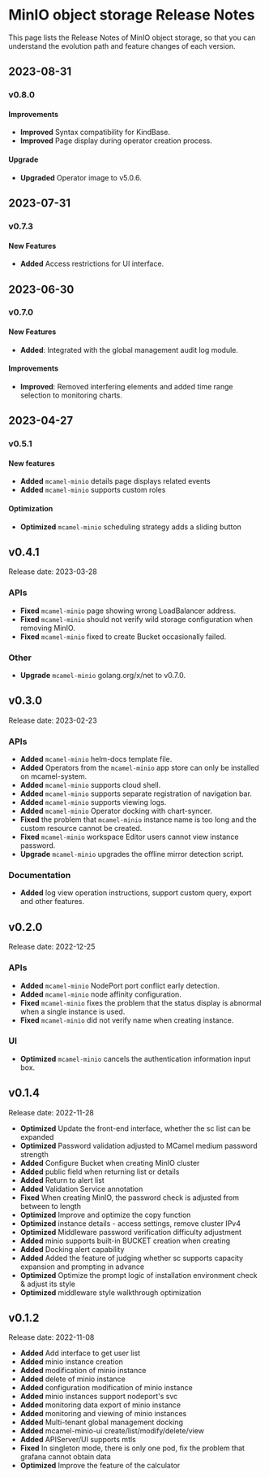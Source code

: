 # MinIO object storage Release Notes

This page lists the Release Notes of MinIO object storage, so that you can understand the evolution path and feature changes of each version.

## 2023-08-31

### v0.8.0

#### Improvements

- **Improved** Syntax compatibility for KindBase.
- **Improved** Page display during operator creation process.

#### Upgrade

- **Upgraded** Operator image to v5.0.6.

## 2023-07-31

### v0.7.3

#### New Features

- **Added** Access restrictions for UI interface.

## 2023-06-30

### v0.7.0

#### New Features

- **Added**: Integrated with the global management audit log module.

#### Improvements

- **Improved**: Removed interfering elements and added time range selection to monitoring charts.

## 2023-04-27

### v0.5.1

#### New features

- **Added** `mcamel-minio` details page displays related events
- **Added** `mcamel-minio` supports custom roles

#### Optimization

- **Optimized** `mcamel-minio` scheduling strategy adds a sliding button

## v0.4.1

Release date: 2023-03-28

### APIs

- **Fixed** `mcamel-minio` page showing wrong LoadBalancer address.
- **Fixed** `mcamel-minio` should not verify wild storage configuration when removing MinIO.
- **Fixed** `mcamel-minio` fixed to create Bucket occasionally failed.

### Other

- **Upgrade** `mcamel-minio` golang.org/x/net to v0.7.0.

## v0.3.0

Release date: 2023-02-23

### APIs

- **Added** `mcamel-minio` helm-docs template file.
- **Added** Operators from the `mcamel-minio` app store can only be installed on mcamel-system.
- **Added** `mcamel-minio` supports cloud shell.
- **Added** `mcamel-minio` supports separate registration of navigation bar.
- **Added** `mcamel-minio` supports viewing logs.
- **Added** `mcamel-minio` Operator docking with chart-syncer.
- **Fixed** the problem that `mcamel-minio` instance name is too long and the custom resource cannot be created.
- **Fixed** `mcamel-minio` workspace Editor users cannot view instance password.
- **Upgrade** `mcamel-minio` upgrades the offline mirror detection script.

### Documentation

- **Added** log view operation instructions, support custom query, export and other features.

## v0.2.0

Release date: 2022-12-25

### APIs

- **Added** `mcamel-minio` NodePort port conflict early detection.
- **Added** `mcamel-minio` node affinity configuration.
- **Fixed** `mcamel-minio` fixes the problem that the status display is abnormal when a single instance is used.
- **Fixed** `mcamel-minio` did not verify name when creating instance.

### UI

- **Optimized** `mcamel-minio` cancels the authentication information input box.

## v0.1.4

Release date: 2022-11-28

- **Optimized** Update the front-end interface, whether the sc list can be expanded
- **Optimized** Password validation adjusted to MCamel medium password strength
- **Added** Configure Bucket when creating MinIO cluster
- **Added** public field when returning list or details
- **Added** Return to alert list
- **Added** Validation Service annotation
- **Fixed** When creating MinIO, the password check is adjusted from between to length
- **Optimized** Improve and optimize the copy function
- **Optimized** instance details - access settings, remove cluster IPv4
- **Optimized** Middleware password verification difficulty adjustment
- **Added** minio supports built-in BUCKET creation when creating
- **Added** Docking alert capability
- **Added** Added the feature of judging whether sc supports capacity expansion and prompting in advance
- **Optimized** Optimize the prompt logic of installation environment check & adjust its style
- **Optimized** middleware style walkthrough optimization

## v0.1.2

Release date: 2022-11-08

- **Added** Add interface to get user list
- **Added** minio instance creation
- **Added** modification of minio instance
- **Added** delete of minio instance
- **Added** configuration modification of minio instance
- **Added** minio instances support nodeport's svc
- **Added** monitoring data export of minio instance
- **Added** monitoring and viewing of minio instances
- **Added** Multi-tenant global management docking
- **Added** mcamel-minio-ui create/list/modify/delete/view
- **Added** APIServer/UI supports mtls
- **Fixed** In singleton mode, there is only one pod, fix the problem that grafana cannot obtain data
- **Optimized** Improve the feature of the calculator